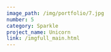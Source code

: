 ```yaml
---
image_path: /img/portfolio/7.jpg
number: 5
category: Sparkle
project_name: Unicorn
link: /imgfull_main.html
---
```

